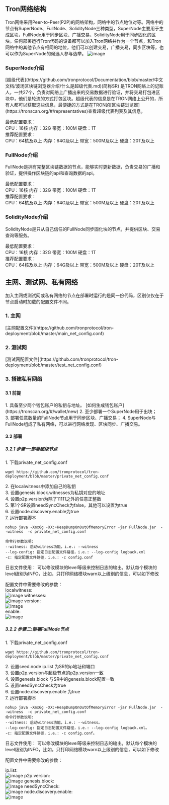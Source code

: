 ## Tron网络结构 
Tron网络采用Peer-to-Peer(P2P)的网络架构，网络中的节点地位对等。网络中的节点有SuperNode、FullNode、SolidityNode三种类型，SuperNode主要用于生成区块，FullNode用于同步区块、广播交易，SolidityNode用于同步固化的区块。任何部署运行Tron代码的设备都可以加入Tron网络并作为一个节点，和Tron网络中的其他节点有相同的地位，他们可以创建交易，广播交易，同步区块等，也可以作为SuperNode的候选人参与选举。
![image](https://raw.githubusercontent.com/tronprotocol/documentation-EN/master/imags/network.png)

<h3> SuperNode介绍 </h3>
[超级代表](https://github.com/tronprotocol/Documentation/blob/master/中文文档/波场区块链浏览器介绍/什么是超级代表.md)(简称SR) 是TRON网络上的记账人，一共27个，负责对网络上广播出来的交易数据进行验证，并将交易打包进区块中，他们是轮流的方式打包区块。超级代表的信息是在TRON网络上公开的，所有人都可以获取这些信息，最便捷的方式是在TRON的[区块链浏览器](https://tronscan.org/#/representatives)查看超级代表列表及其信息。

最低配置要求：  
CPU：16核 内存：32G 带宽：100M 硬盘：1T  
推荐配置要求：  
CPU：64核及以上 内存：64G及以上 带宽：500M及以上 硬盘：20T及以上  

<h3> FullNode介绍  </h3>
FullNode是拥有完整区块链数据的节点，能够实时更新数据，负责交易的广播和验证，提供操作区块链的api和查询数据的api。

最低配置要求：  
CPU：16核 内存：32G 带宽：100M 硬盘：1T  
推荐配置要求：  
CPU：64核及以上 内存：64G及以上 带宽：500M及以上 硬盘：20T及以上

<h3> SolidityNode介绍 </h3>
SolidityNode是只从自己信任的FullNode同步固化块的节点，并提供区块、交易查询等服务。

最低配置要求：  
CPU：16核 内存：32G 带宽：100M 硬盘：1T   
推荐配置要求：  
CPU：64核及以上 内存：64G及以上 带宽：500M及以上 硬盘：20T及以上

## 主网、测试网、私有网络 
加入主网或测试网或私有网络的节点在部署时运行的是同一份代码，区别仅仅在于节点启动时加载的配置文件不同。

<h3> 1. 主网 </h3>
[主网配置文件](https://github.com/tronprotocol/tron-deployment/blob/master/main_net_config.conf)

<h3> 2. 测试网 </h3>
[测试网配置文件](https://github.com/tronprotocol/tron-deployment/blob/master/test_net_config.conf)

<h3> 3. 搭建私有网络 <h3>

<h4> 3.1 前提 </h4>
1.&nbsp;具备至少两个钱包账户的私钥与地址。 [如何生成钱包账户](https://tronscan.org/#/wallet/new)  
2.&nbsp;至少部署一个SuperNode用于出块；  
3.&nbsp;部署任意数量的FullNode节点用于同步区块、广播交易；  
4.&nbsp;SuperNode与FullNode组成了私有网络，可以进行网络发现、区块同步、广播交易。  

<h4> 3.2 部署 </h4>

<h5> 3.2.1 步骤一:部署超级节点 </h5>
1.&nbsp;下载private_net_config.conf  

```text
wget https://github.com/tronprotocol/tron-deployment/blob/master/private_net_config.conf
```
2.&nbsp;在localwitness中添加自己的私钥  
3.&nbsp;设置genesis.block.witnesses为私钥对应的地址  
4.&nbsp;设置p2p.version为除了11111之外的任意正整数  
5.&nbsp;第1个SR设置needSyncCheck为false，其他可以设置为true  
6.&nbsp;设置node.discovery.enable为true  
7.&nbsp;运行部署脚本  

```text
nohup java -Xmx6g -XX:+HeapDumpOnOutOfMemoryError -jar FullNode.jar  --witness  -c private_net_config.conf

命令行参数说明:
--witness: 启动witness功能，i.e.: --witness
--log-config: 指定日志配置文件路径，i.e.: --log-config logback.xml
-c: 指定配置文件路径，i.e.: -c config.conf
```
日志文件使用：
可以修改模块的level等级来控制日志的输出，默认每个模块的level级别为INFO，比如，只打印网络模块warn以上级别的信息，可以如下修改
<logger name="net" level="WARN"/>

 配置文件中需要修改的参数：  
 localwitness:  
 ![image](https://raw.githubusercontent.com/tronprotocol/documentation-EN/master/imags/localwitness.jpg)
 witnesses:  
 ![image](https://raw.githubusercontent.com/tronprotocol/documentation-EN/master/imags/witness.png) 
 version:  
 ![image](https://raw.githubusercontent.com/tronprotocol/documentation-EN/master/imags/p2p_version.png)  
 enable:  
 ![image](https://raw.githubusercontent.com/tronprotocol/documentation-EN/master/imags/discovery_enable.png)  

<h5> 3.2.2 步骤二:部署FullNode节点    </h5>

1.&nbsp;下载private_net_config.conf   
```text
wget https://github.com/tronprotocol/tron-deployment/blob/master/private_net_config.conf 
```
2.&nbsp;设置seed.node ip.list 为SR的ip地址和端口   
3.&nbsp;设置p2p.version与超级节点的p2p.version一致   
4.&nbsp;设置genesis.block 与SR中的genesis.block配置一致   
5.&nbsp;设置needSyncCheck为true    
6.&nbsp;设置node.discovery.enable 为true    
7.&nbsp;运行部署脚本   

```text
nohup java -Xmx6g -XX:+HeapDumpOnOutOfMemoryError -jar FullNode.jar  --witness  -c private_net_config.conf
命令行参数说明:
--witness: 启动witness功能，i.e.: --witness。
--log-config: 指定日志配置文件路径，i.e.: --log-config logback.xml。
-c: 指定配置文件路径，i.e.: -c config.conf。
```
日志文件使用：
可以修改模块的level等级来控制日志的输出，默认每个模块的level级别为INFO，比如，只打印网络模块warn以上级别的信息，可以如下修改
<logger name="net" level="WARN"/>

 配置文件中需要修改的参数：  
 
 ip.list:  
 ![image](https://raw.githubusercontent.com/tronprotocol/documentation-EN/master/imags/ip_list.png)
 p2p.version:  
 ![image](https://raw.githubusercontent.com/tronprotocol/documentation-EN/master/imags/p2p_version.png)
 genesis.block:  
 ![image](https://raw.githubusercontent.com/tronprotocol/documentation-EN/master/imags/genesis_block.png)
 needSyncCheck:  
 ![image](https://raw.githubusercontent.com/tronprotocol/documentation-EN/master/imags/need_sync_check.png)
 node.discovery.enable:  
 ![image](https://raw.githubusercontent.com/tronprotocol/documentation-EN/master/imags/discovery_enable.png)



